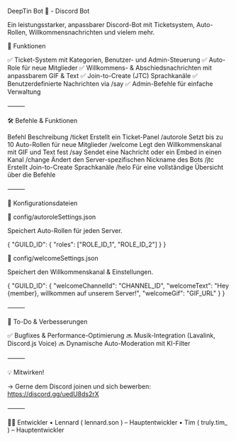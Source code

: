 DeepTin Bot 🐬 - Discord Bot

Ein leistungsstarker, anpassbarer Discord-Bot mit Ticketsystem, Auto-Rollen, Willkommensnachrichten und vielem mehr.

📌 Funktionen

✅ Ticket-System mit Kategorien, Benutzer- und Admin-Steuerung
✅ Auto-Role für neue Mitglieder
✅ Willkommens- & Abschiedsnachrichten mit anpassbarem GIF & Text
✅ Join-to-Create (JTC) Sprachkanäle
✅ Benutzerdefinierte Nachrichten via /say
✅ Admin-Befehle für einfache Verwaltung

⸻

🛠 Befehle & Funktionen

Befehl	Beschreibung
/ticket	Erstellt ein Ticket-Panel
/autorole	Setzt bis zu 10 Auto-Rollen für neue Mitglieder
/welcome	Legt den Willkommenskanal mit GIF und Text fest
/say	Sendet eine Nachricht oder ein Embed in einen Kanal
/change	Ändert den Server-spezifischen Nickname des Bots
/jtc	Erstellt Join-to-Create Sprachkanäle
/helo   Für eine vollständige Übersicht über die Befehle

⸻

📝 Konfigurationsdateien

🔹 config/autoroleSettings.json

Speichert Auto-Rollen für jeden Server.

{
    "GUILD_ID": {
        "roles": ["ROLE_ID_1", "ROLE_ID_2"]
    }
}

🔹 config/welcomeSettings.json

Speichert den Willkommenskanal & Einstellungen.

{
    "GUILD_ID": {
        "welcomeChannelId": "CHANNEL_ID",
        "welcomeText": "Hey {member}, willkommen auf unserem Server!",
        "welcomeGif": "GIF_URL"
    }
}

⸻

📌 To-Do & Verbesserungen

✅ Bugfixes & Performance-Optimierung
🔜 Musik-Integration (Lavalink, Discord.js Voice)
🔜 Dynamische Auto-Moderation mit KI-Filter

⸻

💡 Mitwirken!

-> Gerne dem Discord joinen und sich bewerben: https://discord.gg/uedU8ds2rX

⸻

👨‍💻 Entwickler
	•	Lennard ( lennard.son ) – Hauptentwickler
	•	Tim ( truly.tim_ ) – Hauptentwickler
